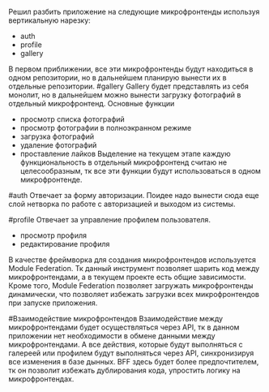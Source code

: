 Решил разбить приложение на следующие микрофронтенды используя вертикальную нарезку:
- auth
- profile
- gallery

В первом приближении, все эти микрофронтенды будут находиться в одном репозитории, но в дальнейшем планирую вынести их в отдельные репозитории.
#gallery
Gallery будет представлять из себя монолит, но в дальнейшем можно вынести загрузку фотографий в отдельный микрофронтенд.
Основные функции
- просмотр списка фотографий
- просмотр фотографии в полноэкранном режиме
- загрузка фотографий
- удаление фотографий
- проставление лайков
Выделение на текущем этапе каждую функциональность в отдельный микрофронтенд считаю не целесообразным, тк все эти функции будут использоваться в одном микрофронтенде.

#auth 
Отвечает за форму авторизации. Поидее надо вынести сюда еще слой нетворка по работе с авторизацией и выходом из системы.

#profile
Отвечает за управление профилем пользователя.
- просмотр профиля
- редактирование профиля


В качестве фреймворка для создания микрофронтендов используется Module Federation. Тк данный инструмент позволяет шарить код между микрофронтендами, а в текущем проекте есть общие зависимости. Кроме того, Module Federation позволяет загружать микрофронтенды динамически, что позволяет избежать загрузки всех микрофронтендов при запуске приложения.

#Взаимодействие микрофронтендов
Взаимодействие между микрофронтендами будет осуществляться через API, тк в данном приложении нет необходимости в обмене данными между микрофронтендами.
А все действия, которые будут выполняться с галереей или профилем будут выполняться через API, синхронизируя все изменения в базе дынных.
BFF здесь будет более предпочтителем, тк он позволит избежать дублирования кода, упростить логику на микрофронтендах.

